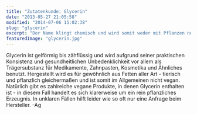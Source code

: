 ```yaml
---
title: "Zutatenkunde: Glycerin"
date: "2013-05-27 21:05:58"
modified: "2014-07-06 15:02:38"
slug: "glycerin"
excerpt: "Der Name klingt chemisch und wird somit weder mit Pflanzen noch mit Tieren besonders leicht assoziiert. Tatsächlich können beides die Ausgangsstoffe zur Industriellen Gewinnung sein."
featuredImage: "glycerin.jpg"
---
```


Glycerin ist gelförmig bis zähflüssig und wird aufgrund seiner praktischen Konsistenz und gesundheitlichen Unbedenklichkeit vor allem als Trägersubstanz für Medikamente, Zahnpasten, Kosmetika und Ähnliches benutzt. Hergestellt wird es für gewöhnlich aus Fetten aller Art - tierisch und pflanzlich gleichermaßen und ist somit im Allgemeinen nicht vegan. Natürlich gibt es zahlreiche vegane Produkte, in denen Glycerin enthalten ist - in diesem Fall handelt es sich klarerweise um ein rein pflanzliches Erzeugnis. In unklaren Fällen hilft leider wie so oft nur eine Anfrage beim Hersteller. -Ag